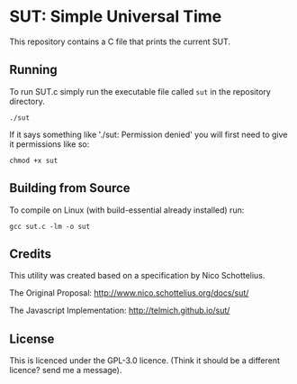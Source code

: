 SUT: Simple Universal Time
==========================

This repository contains a C file that prints the current SUT.


Running
-------

To run SUT.c simply run the executable file called `sut` in the repository directory.

```
./sut
```

If it says something like './sut: Permission denied' you will first need to give it permissions like so:

```
chmod +x sut
```

Building from Source
--------------------

To compile on Linux (with build-essential already installed) run: 

```
gcc sut.c -lm -o sut
```

Credits
-------

This utility was created based on a specification by Nico Schottelius.

The Original Proposal: http://www.nico.schottelius.org/docs/sut/

The Javascript Implementation: http://telmich.github.io/sut/

License
-------
This is licenced under the GPL-3.0 licence. (Think it should be a different licence? send me a message).